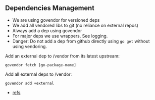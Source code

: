 
## Dependencies Management

- We are using govendor for versioned deps
- We add all vendored libs to git (no reliance on external repos)
- Always add a dep using govendor
- For major deps we use wrappers. See logging.
- Danger: Do not add a dep from github directly using `go get` without using vendoring.

Add an external dep to /vendor from its latest upstream:
```
govendor fetch [go-package-name]
```

Add all external deps to /vendor:
```
govendor add +external
```



- [refs](https://github.com/kardianos/govendor/wiki/Govendor-CheatSheet)


